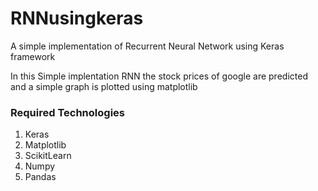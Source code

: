 # RNNusingkeras
A simple implementation of Recurrent Neural Network using Keras framework

In this Simple implentation RNN the stock prices of google are predicted and a simple graph is plotted using matplotlib
<h3>Required Technologies</h3>
<ol>
  <li>Keras</li>
  <li>Matplotlib</li>
  <li>ScikitLearn</li>
  <li>Numpy</li>
  <li>Pandas</li>
</ol>
